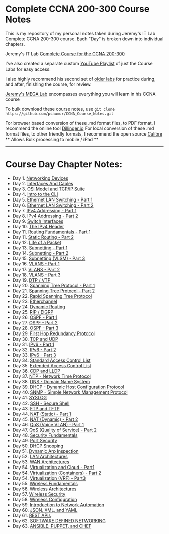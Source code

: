 # Complete CCNA 200-300 Course Notes

This is my repository of my personal notes taken during Jeremy's IT Lab Complete CCNA 200-300 course.
Each "Day" is broken down into individual chapters.

Jeremy's IT Lab [Complete Course for the CCNA 200-300](https://www.youtube.com/watch?v=H8W9oMNSuwo&list=PLxbwE86jKRgMpuZuLBivzlM8s2Dk5lXBQ) 

I've also created a separate custom [YouTube Playlist](https://www.youtube.com/watch?v=a1Im6GYaSno&list=PLeKkafR2n05H0FZNgcz2z56pMPooaskFr) of just the Course Labs for easy access.

I also highly recommend his second set of [older labs](https://www.youtube.com/watch?v=XgcGcrLKu1A&list=PLxbwE86jKRgMQ4HTuaJ7yQgA2BoNwY9ct) for practice during, and after, finishing the course, for review.

[Jeremy's MEGA Lab](https://www.youtube.com/watch?v=2p7-MluKAgE&list=PLeKkafR2n05G-C6sd19ZMKq7et__aDR1S) encompasses everything you will learn in his CCNA course


To bulk download these course notes, use ```git clone https://github.com/psaumur/CCNA_Course_Notes.git```

For browser based conversion of these .md format files, to PDF format, I recommend the online tool [Dillinger.io](https://dillinger.io/)
For local conversion of these .md format files, to other friendly formats, I recommend the open source [Calibre](https://calibre-ebook.com/) ** Allows Bulk processing to mobile / iPad **

---

# Course Day Chapter Notes:

- Day 1.  [Networking Devices](https://github.com/NuroLegacy/CCNA_Course_Notes/blob/main/Notes/Day%201.md)
- Day 2.  [Interfaces And Cables](https://github.com/psaumur/CCNA/blob/main/Course_Notes/Interfaces_and_Cables.md) 
- Day 3.  [OSI Model and TCP/IP Suite](https://github.com/psaumur/CCNA/blob/main/Course_Notes/OSI_Model_TCPSuite.md)
- Day 4.  [Intro to the CLI](https://github.com/psaumur/CCNA_Course_Notes/blob/main/Course_Notes/Intro_to_CLI.md)
- Day 5.  [Ethernet LAN Switching - Part 1](https://github.com/psaumur/CCNA/blob/main/Course_Notes/Ethernet_LAN_Switching_Part1.md)
- Day 6.  [Ethernet LAN Switching - Part 2](https://github.com/psaumur/CCNA/blob/main/Course_Notes/Ethernet_LAN_Switching_Part2.md)
- Day 7.  [IPv4 Addressing - Part 1](https://github.com/psaumur/CCNA/blob/main/Course_Notes/IPv4_Addressing_Part1.md)
- Day 8.  [IPv4 Addressing - Part 2](https://github.com/psaumur/CCNA/blob/main/Course_Notes/IPv4_Addressing_Part2.md)
- Day 9.  [Switch Interfaces](https://github.com/psaumur/CCNA/blob/main/Course_Notes/Switch_Interfaces.md)
- Day 10.  [The IPv4 Header](https://github.com/psaumur/CCNA/blob/main/Course_Notes/The_IPv4_Header.md)
- Day 11.  [Routing Fundamentals - Part 1](https://github.com/psaumur/CCNA/blob/main/Course_Notes/Routing_Fundamentals_Part1.md)
- Day 11.  [Static Routing - Part 2](https://github.com/psaumur/CCNA/blob/main/Course_Notes/Static_Routing_Part2.md)
- Day 12.  [Life of a Packet](https://github.com/psaumur/CCNA/blob/main/Course_Notes/Life_of_a_Packet.md)
- Day 13.  [Subnetting - Part 1](https://github.com/psaumur/CCNA/blob/main/Course_Notes/Subnetting_Part1.md)
- Day 14.  [Subnetting - Part 2](https://github.com/psaumur/CCNA/blob/main/Course_Notes/Subnetting_Part2.md)
- Day 15.  [Subnetting (VLSM) - Part 3](https://github.com/psaumur/CCNA/blob/main/Course_Notes/Subnetting_VLSM_Part3.md)
- Day 16.  [VLANS - Part 1](https://github.com/psaumur/CCNA/blob/main/Course_Notes/VLAN_Part1.md)
- Day 17.  [VLANS - Part 2](https://github.com/psaumur/CCNA/blob/main/Course_Notes/VLAN_Part2.md)
- Day 18.  [VLANS - Part 3](https://github.com/psaumur/CCNA/blob/main/Course_Notes/VLAN_Part3.md)
- Day 19.  [DTP / VTP](https://github.com/psaumur/CCNA/blob/main/Course_Notes/DTP_VTP.md)
- Day 20.  [Spanning Tree Protocol - Part 1](https://github.com/psaumur/CCNA/blob/main/Course_Notes/Spanning_Tree_Protocol_Part1.md)
- Day 21.  [Spanning Tree Protocol - Part 2](https://github.com/psaumur/CCNA/blob/main/Course_Notes/Spanning_Tree_Protocol_Part2.md)
- Day 22.  [Rapid Spanning Tree Protocol](https://github.com/psaumur/CCNA/blob/main/Course_Notes/Rapid_Spanning_Tree_Protocol.md)
- Day 23.  [Etherchannel](https://github.com/psaumur/CCNA/blob/main/Course_Notes/Etherchannel.md)
- Day 24.  [Dynamic Routing](https://github.com/psaumur/CCNA/blob/main/Course_Notes/DynamicRouting.md)
- Day 25.  [RIP / EIGRP](https://github.com/psaumur/CCNA/blob/main/Course_Notes/RIP_and_EIGRP.md)
- Day 26.  [OSPF - Part 1](https://github.com/psaumur/CCNA/blob/main/Course_Notes/OSPF_Part1.md)
- Day 27.  [OSPF - Part 2](https://github.com/psaumur/CCNA/blob/main/Course_Notes/OSPF_Part2.md)
- Day 28.  [OSPF - Part 3](https://github.com/psaumur/CCNA/blob/main/Course_Notes/OSPF_Part3.md)
- Day 29.  [First Hop Redundancy Protocol](https://github.com/psaumur/CCNA/blob/main/Course_Notes/First_Hop_Redundancy_Protocols.md)
- Day 30.  [TCP and UDP](https://github.com/psaumur/CCNA/blob/main/Course_Notes/TCP_and_UDP.md)
- Day 31.  [IPv6 - Part 1](https://github.com/psaumur/CCNA/blob/main/Course_Notes/IPv6_Part1.md)
- Day 32.  [IPv6 - Part 2](https://github.com/psaumur/CCNA/blob/main/Course_Notes/IPv6_Part2.md)
- Day 33.  [IPv6 - Part 3](https://github.com/psaumur/CCNA/blob/main/Course_Notes/IPv6_Part3.md)
- Day 34.  [Standard Access Control List](https://github.com/psaumur/CCNA/blob/main/Course_Notes/Standard_Access_Control_Lists.md)
- Day 35.  [Extended Access Control List](https://github.com/psaumur/CCNA/blob/main/Course_Notes/Extended_Access_Control_Lists.md)
- Day 36.  [CDP and LLDP](https://github.com/psaumur/CCNA/blob/main/Course_Notes/CDP_and_LLDP.md)
- Day 37.  [NTP - Network Time Protocol](https://github.com/psaumur/CCNA/blob/main/Course_Notes/NTP.md)
- Day 38.  [DNS - Domain Name System](https://github.com/psaumur/CCNA/blob/main/Course_Notes/DNS.md)
- Day 39.  [DHCP - Dynamic Host Configuration Protocol](https://github.com/psaumur/CCNA/blob/main/Course_Notes/DHCP.md)
- Day 40.  [SNMP - Simple Network Management Protocol](https://github.com/psaumur/CCNA/blob/main/Course_Notes/SNMP.md)
- Day 41.  [SYSLOG](https://github.com/psaumur/CCNA/blob/main/Course_Notes/SYSLOG.md)
- Day 42.  [SSH - Secure Shell](https://github.com/psaumur/CCNA/blob/main/Course_Notes/SSH.md)
- Day 43.  [FTP and TFTP](https://github.com/psaumur/CCNA/blob/main/Course_Notes/FTP_and_TFTP.md)
- Day 44.  [NAT (Static) - Part 1](https://github.com/psaumur/CCNA/blob/main/Course_Notes/NAT_Static_Part1.md)
- Day 45.  [NAT (Dynamic) - Part 2](https://github.com/psaumur/CCNA/blob/main/Course_Notes/NAT_Dynamic_Part2.md)
- Day 46.  [QoS (Voice VLAN) - Part 1](https://github.com/psaumur/CCNA/blob/main/Course_Notes/QoS_VoiceLan.md)
- Day 47.  [QoS (Quality of Service) - Part 2](https://github.com/psaumur/CCNA/blob/main/Course_Notes/QoS_Quality_of_Service.md)
- Day 48.  [Security Fundamentals](https://github.com/psaumur/CCNA/blob/main/Course_Notes/Security_Fundamentals.md)
- Day 49.  [Port Security](https://github.com/psaumur/CCNA/blob/main/Course_Notes/Port_Security.md)
- Day 50.  [DHCP Snooping](https://github.com/psaumur/CCNA/blob/main/Course_Notes/DHCP_Snooping.md)
- Day 51.  [Dynamic Arp Inspection](https://github.com/psaumur/CCNA/blob/main/Course_Notes/Dynamic_Arp_Inspection.md)
- Day 52.  [LAN Architectures](https://github.com/psaumur/CCNA/blob/main/Course_Notes/LAN_Architectures.md)
- Day 53.  [WAN Architectures](https://github.com/psaumur/CCNA/blob/main/Course_Notes/WAN_Architectures.md)
- Day 54.  [Virtualization and Cloud - Part1](https://github.com/psaumur/CCNA/blob/main/Course_Notes/Virtualizations_and_Cloud_Part1.md)
- Day 54.  [Virtualization (Containers) - Part 2](https://github.com/psaumur/CCNA/blob/main/Course_Notes/Virtualization_Containers.md)
- Day 54.  [Virtualization (VRF) - Part3](https://github.com/psaumur/CCNA/blob/main/Course_Notes/Virtualization_VRF_Part3.md)
- Day 55.  [Wireless Fundamentals](https://github.com/psaumur/CCNA/blob/main/Course_Notes/Wireless_Fundamentals.md)
- Day 56.  [Wireless Architectures](https://github.com/psaumur/CCNA/blob/main/Course_Notes/Wireless_Architecutres.md)
- Day 57.  [Wireless Security](https://github.com/psaumur/CCNA/blob/main/Course_Notes/Wireless_Security.md)
- Day 58.  [Wireless Configuration](https://github.com/psaumur/CCNA_Course_Notes/blob/main/Course_Notes/Wireless_Configuration.md)
- Day 59.  [Introduction to Network Automation](https://github.com/psaumur/CCNA_Course_Notes/blob/main)
- Day 60.  [JSON, XML, and YAML](https://github.com/psaumur/CCNA_Course_Notes/blob/main/Course_Notes/JSON_XML_YAML.md)
- Day 61.  [REST APIs](https://github.com/psaumur/CCNA_Course_Notes/blob/main/Course_Notes/REST_APIs.md)
- Day 62.  [SOFTWARE DEFINED NETWORKING](https://github.com/psaumur/CCNA_Course_Notes/blob/main/Course_Notes/Software_Defined_Networking.md)
- Day 63.  [ANSIBLE, PUPPET, and CHEF](https://github.com/psaumur/CCNA_Course_Notes/blob/main/Course_Notes/Ansible_Puppet_Chef.md)

